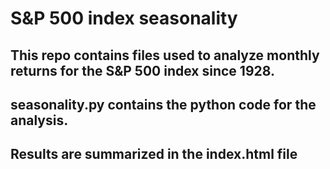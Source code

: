 # S&P 500 index seasonality
## This repo contains files used to analyze monthly returns for the S&P 500 index since 1928.  
## seasonality.py contains the python code for the analysis.
## Results are summarized in the index.html file